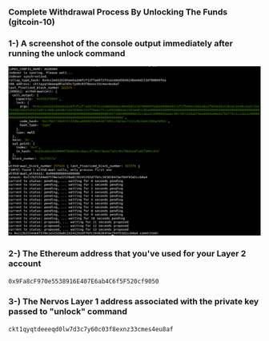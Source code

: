 ### Complete Withdrawal Process By Unlocking The Funds (gitcoin-10)

### 1-) A screenshot of the console output immediately after running the unlock command

<img src="https://github.com/wizardlog/gitcoin-nervos-hackacton/blob/master/gitcoin-10/unlock.png" />


### 2-) The Ethereum address that you've used for your Layer 2 account

```bash
0x9Fa8cF970e5538916E407E6ab4C6f5F520cf9050
```

### 3-) The Nervos Layer 1 address associated with the private key passed to "unlock" command 

```bash
ckt1qyqtdeeeqd0lw7d3c7y60c03f8exnz33cmes4eu8af
```
